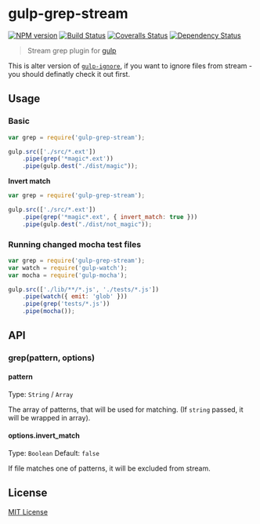 # gulp-grep-stream 
[![NPM version][npm-image]][npm-url] [![Build Status][travis-image]][travis-url] [![Coveralls Status][coveralls-image]][coveralls-url] [![Dependency Status][depstat-image]][depstat-url]

> Stream grep plugin for [gulp](https://github.com/wearefractal/gulp)

This is alter version of [`gulp-ignore`](https://github.com/robrich/gulp-ignore), if you want to ignore files from stream - you should definatly check it out first.

## Usage

### Basic

```javascript
var grep = require('gulp-grep-stream');

gulp.src(['./src/*.ext'])
    .pipe(grep('*magic*.ext'))
    .pipe(gulp.dest("./dist/magic"));
```

__Invert match__

```javascript
var grep = require('gulp-grep-stream');

gulp.src(['./src/*.ext'])
    .pipe(grep('*magic*.ext', { invert_match: true }))
    .pipe(gulp.dest("./dist/not_magic"));
```

### Running changed mocha test files

```javascript
var grep = require('gulp-grep-stream');
var watch = require('gulp-watch');
var mocha = require('gulp-mocha');

gulp.src(['./lib/**/*.js', './tests/*.js'])
    .pipe(watch({ emit: 'glob' }))
    .pipe(grep('tests/*.js'))
    .pipe(mocha());
```

## API

### grep(pattern, options)

#### pattern
Type: `String` / `Array`

The array of patterns, that will be used for matching. (If `string` passed, it will be wrapped in array).

#### options.invert_match
Type: `Boolean`
Default: `false`

If file matches one of patterns, it will be excluded from stream.

## License

[MIT License](http://en.wikipedia.org/wiki/MIT_License)

[npm-url]: https://npmjs.org/package/gulp-grep-stream
[npm-image]: https://badge.fury.io/js/gulp-grep-stream.png

[travis-url]: http://travis-ci.org/floatdrop/gulp-grep-stream
[travis-image]: https://secure.travis-ci.org/floatdrop/gulp-grep-stream.png?branch=master

[coveralls-url]: https://coveralls.io/r/floatdrop/gulp-grep-stream
[coveralls-image]: https://coveralls.io/repos/floatdrop/gulp-grep-stream/badge.png

[depstat-url]: https://david-dm.org/floatdrop/gulp-grep-stream
[depstat-image]: https://david-dm.org/floatdrop/gulp-grep-stream.png
